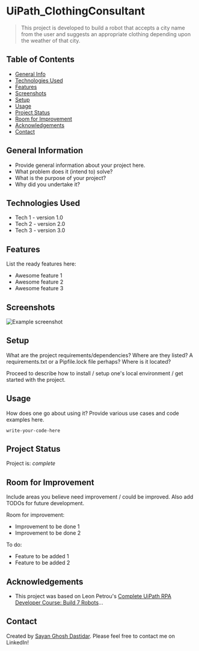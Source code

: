 # UiPath_ClothingConsultant
> This project is developed to build a robot that accepts a city name from the user and suggests an appropriate clothing depending upon the weather of that city.

## Table of Contents
* [General Info](#general-information)
* [Technologies Used](#technologies-used)
* [Features](#features)
* [Screenshots](#screenshots)
* [Setup](#setup)
* [Usage](#usage)
* [Project Status](#project-status)
* [Room for Improvement](#room-for-improvement)
* [Acknowledgements](#acknowledgements)
* [Contact](#contact)
<!-- * [License](#license) -->


## General Information
- Provide general information about your project here.
- What problem does it (intend to) solve?
- What is the purpose of your project?
- Why did you undertake it?
<!-- You don't have to answer all the questions - just the ones relevant to your project. -->


## Technologies Used
- Tech 1 - version 1.0
- Tech 2 - version 2.0
- Tech 3 - version 3.0


## Features
List the ready features here:
- Awesome feature 1
- Awesome feature 2
- Awesome feature 3


## Screenshots
![Example screenshot](./img/screenshot.png)
<!-- If you have screenshots you'd like to share, include them here. -->


## Setup
What are the project requirements/dependencies? Where are they listed? A requirements.txt or a Pipfile.lock file perhaps? Where is it located?

Proceed to describe how to install / setup one's local environment / get started with the project.


## Usage
How does one go about using it?
Provide various use cases and code examples here.

`write-your-code-here`


## Project Status
Project is: _complete_


## Room for Improvement
Include areas you believe need improvement / could be improved. Also add TODOs for future development.

Room for improvement:
- Improvement to be done 1
- Improvement to be done 2

To do:
- Feature to be added 1
- Feature to be added 2


## Acknowledgements
- This project was based on Leon Petrou's [Complete UiPath RPA Developer Course: Build 7 Robots]([https://www.example.com](https://www.udemy.com/course/complete-uipath-rpa-developer-course/))...


## Contact
Created by [Sayan Ghosh Dastidar]([https://www.flynerd.pl/](https://www.linkedin.com/in/sayan-gd/)). Please feel free to contact me on LinkedIn!


<!-- Optional -->
<!-- ## License -->
<!-- This project is open source and available under the [... License](). -->

<!-- You don't have to include all sections - just the one's relevant to your project -->
